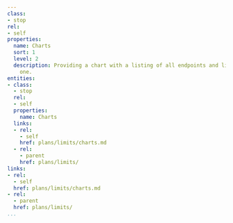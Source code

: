 ```yaml
---
class:
- stop
rel:
- self
properties:
  name: Charts
  sort: 1
  level: 2
  description: Providing a chart with a listing of all endpoints and limits for each
    one.
entities:
- class:
  - stop
  rel:
  - self
  properties:
    name: Charts
  links:
  - rel:
    - self
    href: plans/limits/charts.md
  - rel:
    - parent
    href: plans/limits/
links:
- rel:
  - self
  href: plans/limits/charts.md
- rel:
  - parent
  href: plans/limits/
...
```

